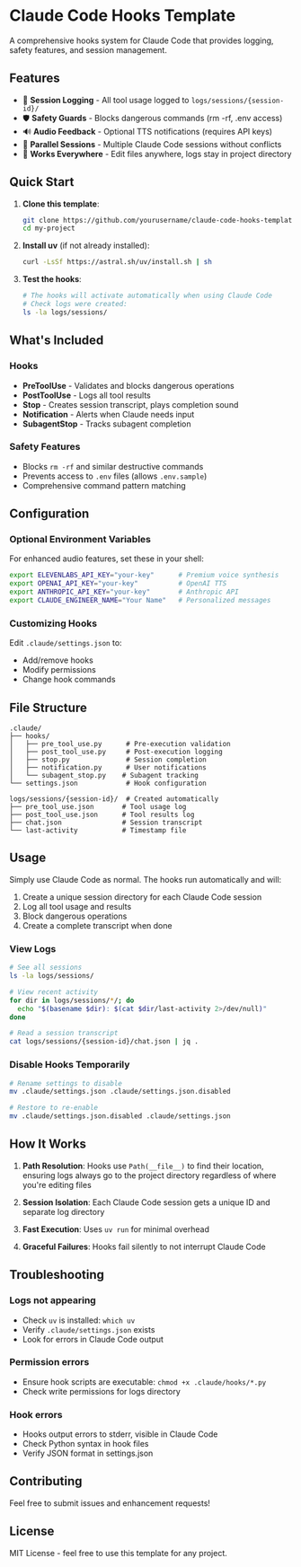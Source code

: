 # Claude Code Hooks Template

A comprehensive hooks system for Claude Code that provides logging, safety features, and session management.

## Features

- 📝 **Session Logging** - All tool usage logged to `logs/sessions/{session-id}/`
- 🛡️ **Safety Guards** - Blocks dangerous commands (rm -rf, .env access)
- 🔊 **Audio Feedback** - Optional TTS notifications (requires API keys)
- 🚀 **Parallel Sessions** - Multiple Claude Code sessions without conflicts
- 📍 **Works Everywhere** - Edit files anywhere, logs stay in project directory

## Quick Start

1. **Clone this template**:
   ```bash
   git clone https://github.com/yourusername/claude-code-hooks-template.git my-project
   cd my-project
   ```

2. **Install uv** (if not already installed):
   ```bash
   curl -LsSf https://astral.sh/uv/install.sh | sh
   ```

3. **Test the hooks**:
   ```bash
   # The hooks will activate automatically when using Claude Code
   # Check logs were created:
   ls -la logs/sessions/
   ```

## What's Included

### Hooks
- **PreToolUse** - Validates and blocks dangerous operations
- **PostToolUse** - Logs all tool results
- **Stop** - Creates session transcript, plays completion sound
- **Notification** - Alerts when Claude needs input
- **SubagentStop** - Tracks subagent completion

### Safety Features
- Blocks `rm -rf` and similar destructive commands
- Prevents access to `.env` files (allows `.env.sample`)
- Comprehensive command pattern matching

## Configuration

### Optional Environment Variables

For enhanced audio features, set these in your shell:

```bash
export ELEVENLABS_API_KEY="your-key"      # Premium voice synthesis
export OPENAI_API_KEY="your-key"          # OpenAI TTS
export ANTHROPIC_API_KEY="your-key"       # Anthropic API
export CLAUDE_ENGINEER_NAME="Your Name"   # Personalized messages
```

### Customizing Hooks

Edit `.claude/settings.json` to:
- Add/remove hooks
- Modify permissions
- Change hook commands

## File Structure

```
.claude/
├── hooks/
│   ├── pre_tool_use.py      # Pre-execution validation
│   ├── post_tool_use.py     # Post-execution logging
│   ├── stop.py              # Session completion
│   ├── notification.py      # User notifications
│   └── subagent_stop.py    # Subagent tracking
└── settings.json            # Hook configuration

logs/sessions/{session-id}/  # Created automatically
├── pre_tool_use.json       # Tool usage log
├── post_tool_use.json      # Tool results log
├── chat.json               # Session transcript
└── last-activity           # Timestamp file
```

## Usage

Simply use Claude Code as normal. The hooks run automatically and will:

1. Create a unique session directory for each Claude Code session
2. Log all tool usage and results
3. Block dangerous operations
4. Create a complete transcript when done

### View Logs

```bash
# See all sessions
ls -la logs/sessions/

# View recent activity
for dir in logs/sessions/*/; do 
  echo "$(basename $dir): $(cat $dir/last-activity 2>/dev/null)"
done

# Read a session transcript
cat logs/sessions/{session-id}/chat.json | jq .
```

### Disable Hooks Temporarily

```bash
# Rename settings to disable
mv .claude/settings.json .claude/settings.json.disabled

# Restore to re-enable
mv .claude/settings.json.disabled .claude/settings.json
```

## How It Works

1. **Path Resolution**: Hooks use `Path(__file__)` to find their location, ensuring logs always go to the project directory regardless of where you're editing files

2. **Session Isolation**: Each Claude Code session gets a unique ID and separate log directory

3. **Fast Execution**: Uses `uv run` for minimal overhead

4. **Graceful Failures**: Hooks fail silently to not interrupt Claude Code

## Troubleshooting

### Logs not appearing
- Check `uv` is installed: `which uv`
- Verify `.claude/settings.json` exists
- Look for errors in Claude Code output

### Permission errors
- Ensure hook scripts are executable: `chmod +x .claude/hooks/*.py`
- Check write permissions for logs directory

### Hook errors
- Hooks output errors to stderr, visible in Claude Code
- Check Python syntax in hook files
- Verify JSON format in settings.json

## Contributing

Feel free to submit issues and enhancement requests!

## License

MIT License - feel free to use this template for any project.